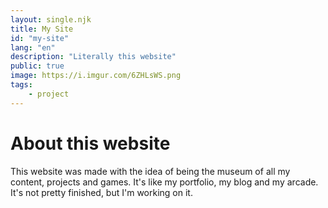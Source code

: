 ```yaml
---
layout: single.njk
title: My Site
id: "my-site"
lang: "en"
description: "Literally this website"
public: true
image: https://i.imgur.com/6ZHLsWS.png
tags:
    - project
---
```


# About this website

This website was made with the idea of being the museum of all my content,
projects and games. It's like my portfolio, my blog and my arcade. It's not
pretty finished, but I'm working on it.
